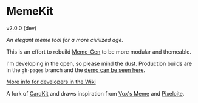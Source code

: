 # MemeKit

v2.0.0 (dev)

*An elegant meme tool for a more civilized age.*

This is an effort to rebuild [Meme-Gen](https://github.com/vancetran/meme-gen) to be more modular and themeable.

I'm developing in the open, so please mind the dust. Production builds are in the `gh-pages` branch and the [demo can be seen here](http://vancetran.github.io/memekit).

[More info for developers in the Wiki](https://github.com/vancetran/memekit/wiki)

A fork of [CardKit](https://github.com/times/cardkit) and draws inspiration from [Vox's Meme](https://github.com/voxmedia/meme) and [Pixelcite](https://github.com/onyxfish/pixelcite).
